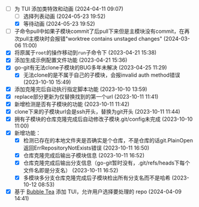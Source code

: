 - [ ] 为 TUI 添加类特效和动画 (2024-04-11 09:07)
  - [ ] 选择列表动画 (2024-05-23 19:52)
  - [X] 等待动画 (2024-05-23 19:52)
- [ ] 子命令pull中如果子模块commit了后pull下来但是主模块没有commit，在再次pull主模块时会报错"worktree contains unstaged changes" (2024-03-06 11:00)
- [X] 将原属于`root`的操作移动到`run`子命令下 (2023-04-21 15:38)
- [X] 添加生成示例配置文件功能 (2023-04-21 15:36)
- [X] go-git有无法clone子模块的BUG多年未解决 (2023-04-25 11:29)
  - [X] 无法clone的是不属于自己的子模块，会报invalid auth method错误 (2023-10-10 15:49)
- [X] 添加克隆完后自动执行指定脚本功能 (2023-10-10 13:59)
- [X] replace部分更新为仅替换找到的第一个url (2023-10-11 11:41)
- [X] 新增检测是否有子模块的功能 (2023-10-11 11:42)
- [X] clone下来的子模块url会是ssh开头，替换为git开头 (2023-10-11 11:44)
- [X] 拥有子模块的仓库克隆完成后自动修改子模块.git/config未完成 (2023-10-10 11:00)
- [X] 新增功能：
  - [X] 检测已存在的本地文件夹是否确实是个仓库，不是仓库的话git.PlainOpen返回ErrRepositoryNotExists错误 (2023-10-11 16:50)
  - [X] 仓库克隆完成后输出子模块信息 (2023-10-11 16:52)
  - [X] 仓库克隆完成后输出分支信息（go-git暂时没有，.git/refs/heads下每个文件名即是分支名） (2023-10-11 16:52)
  - [X] 多模块多分支仓库克隆完成后子模块检出所有分支名而不是哈希 (2023-10-12 08:53)
- [X] 基于 [Bubble Tea](https://github.com/charmbracelet/bubbletea) 添加 TUI，允许用户选择要处理的 repo (2024-04-09 14:41)
